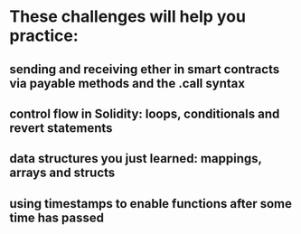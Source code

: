 # These challenges will help you practice:

## sending and receiving ether in smart contracts via payable methods and the .call syntax
## control flow in Solidity: loops, conditionals and revert statements
## data structures you just learned: mappings, arrays and structs
## using timestamps to enable functions after some time has passed